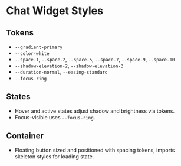 # Chat Widget Styles

## Tokens

- `--gradient-primary`
- `--color-white`
- `--space-1`, `--space-2`, `--space-5`, `--space-7`, `--space-9`, `--space-10`
- `--shadow-elevation-2`, `--shadow-elevation-3`
- `--duration-normal`, `--easing-standard`
- `--focus-ring`

## States

- Hover and active states adjust shadow and brightness via tokens.
- Focus-visible uses `--focus-ring`.

## Container

- Floating button sized and positioned with spacing tokens, imports skeleton styles for loading state.
